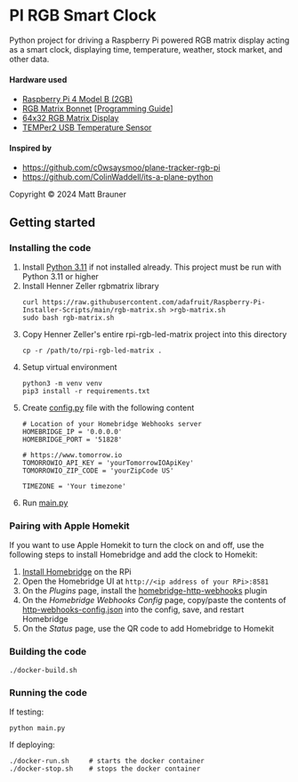 PI RGB Smart Clock
==================

Python project for driving a Raspberry Pi powered RGB matrix display acting as a smart clock, displaying time, temperature, weather, stock market, and other data.

#### Hardware used
- [Raspberry Pi 4 Model B (2GB)](https://www.adafruit.com/product/4292)
- [RGB Matrix Bonnet](https://www.adafruit.com/product/3211) [[Programming Guide](https://learn.adafruit.com/adafruit-rgb-matrix-bonnet-for-raspberry-pi/overview)]
- [64x32 RGB Matrix Display](https://www.adafruit.com/product/2279)
- [TEMPer2 USB Temperature Sensor](https://www.amazon.com/gp/product/B0B7SM95SX/ref=ppx_yo_dt_b_asin_title_o00_s00?ie=UTF8&psc=1)

#### Inspired by
- https://github.com/c0wsaysmoo/plane-tracker-rgb-pi
- https://github.com/ColinWaddell/its-a-plane-python

Copyright &copy; 2024 Matt Brauner

## Getting started

### Installing the code

1. Install [Python 3.11](https://www.python.org/downloads/) if not installed already. This project must be run with Python 3.11 or higher
1. Install Henner Zeller rgbmatrix library
    ```
    curl https://raw.githubusercontent.com/adafruit/Raspberry-Pi-Installer-Scripts/main/rgb-matrix.sh >rgb-matrix.sh
    sudo bash rgb-matrix.sh
    ```
1. Copy Henner Zeller's entire rpi-rgb-led-matrix project into this directory
    ```
    cp -r /path/to/rpi-rgb-led-matrix .
    ```
1. Setup virtual environment
    ```
    python3 -m venv venv
    pip3 install -r requirements.txt
    ```
1. Create [config.py](./config.py) file with the following content
    ```
    # Location of your Homebridge Webhooks server
    HOMEBRIDGE_IP = '0.0.0.0'
    HOMEBRIDGE_PORT = '51828'

    # https://www.tomorrow.io
    TOMORROWIO_API_KEY = 'yourTomorrowIOApiKey' 
    TOMORROWIO_ZIP_CODE = 'yourZipCode US'

    TIMEZONE = 'Your timezone'
    ```
1. Run [main.py](./main.py)


### Pairing with Apple Homekit

If you want to use Apple Homekit to turn the clock on and off, use the following steps to install Homebridge and add the clock to Homekit:

1. [Install Homebridge](https://github.com/homebridge/homebridge/wiki/Install-Homebridge-on-Raspbian) on the RPi
2. Open the Homebridge UI at `http://<ip address of your RPi>:8581`
3. On the _Plugins_ page, install the [homebridge-http-webhooks](https://github.com/benzman81/homebridge-http-webhooks) plugin
4. On the _Homebridge Webhooks Config_ page, copy/paste the contents of [http-webhooks-config.json](./http-webhooks-config.json) into the config, save, and restart Homebridge
5. On the _Status_ page, use the QR code to add Homebridge to Homekit

### Building the code

```
./docker-build.sh
```

### Running the code

If testing:

```
python main.py
```

If deploying:

```
./docker-run.sh     # starts the docker container
./docker-stop.sh    # stops the docker container
```
